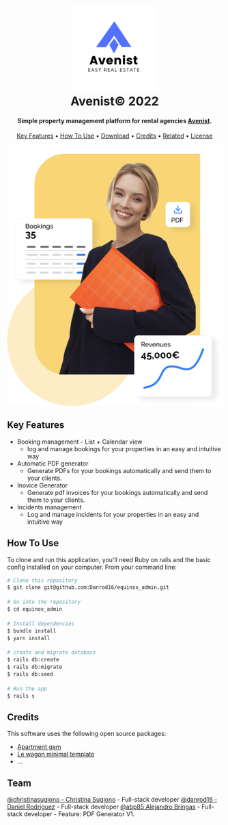
<h1 align="center">
  <br>
  <a href="http://www.avenist.com"><img src="https://github.com/Danrod16/equinox_admin/blob/read_me_v1/app/assets/images/urbanist-logo.png?raw=true" alt="Avenist" width="200"></a>
  <br>
  Avenist© 2022
  <br>
</h1>

<h4 align="center"> Simple property management platform for
rental agencies <a href="http://avenist.com" target="_blank">Avenist</a>.</h4>

<p align="center">
  <a href="#key-features">Key Features</a> •
  <a href="#how-to-use">How To Use</a> •
  <a href="#download">Download</a> •
  <a href="#credits">Credits</a> •
  <a href="#related">Related</a> •
  <a href="#license">License</a>
</p>

![screenshot](https://github.com/Danrod16/equinox_admin/blob/master/app/assets/images/banner-illustration.png?raw=true)

## Key Features

* Booking management - List + Calendar view
  - log and manage bookings for your properties in an easy and intuitive way
* Automatic PDF generator
    - Generate PDFs for your bookings automatically and send them to your clients.
* Inovice Generator
    - Generate pdf invoices for your bookings automatically and send them to your clients.
* Incidents management
    - Log and manage incidents for your properties in an easy and intuitive way


## How To Use

To clone and run this application, you'll need Ruby on rails and the basic config installed on your computer. From your command line:

```bash
# Clone this repository
$ git clone git@github.com:Danrod16/equinox_admin.git

# Go into the repository
$ cd equinox_admin

# Install dependencies
$ bundle install
$ yarn install

# create and migrate database
$ rails db:create
$ rails db:migrate
$ rails db:seed

# Run the app
$ rails s
```

## Credits

This software uses the following open source packages:

- [Apartment gem](https://github.com/influitive/apartment)
- [Le wagon minimal template](https://github.com/lewagon/rails-templates#minimal)
- ...

## Team

[@christinasugiono - Christina Sugiono](https://github.com/christinasugiono) - Full-stack developer
[@danrod16 - Daniel Rodriguez](https://github.com/danrod16) - Full-stack developer
[@abp85 Alejandro Bringas](https://github.com/abp85) - Full-stack developer - Feature: PDF Generator V1.